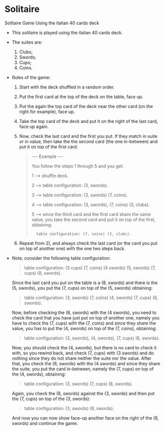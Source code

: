 # Solitaire
Solitaire Game Using the italian 40 cards deck

* This solitaire is played using the italian 40 cards deck. 
* The suites are:
  1) Clubs;
  2) Swords;
  3) Cups;
  4) Coins.
* Rules of the game:
  1) Start with the deck shuffled in a random order.
  2) Put the first card at the top of the deck on the table, face up.
  3) Put the again the top card of the deck near the other card (on the right for example), face up.
  4) Take the top card of the deck and put it on the right of the last card, face up again.
  5) Now, check the last card and the first you put. If they match in suite or in value, then take the
     the second card (the one in-between) and put it on top of the first card.
     
     > --- Example ---
     >
     > You follow the steps 1 through 5 and you get:
     >
     > 1 --> shuffle deck.
     >
     > 2 --> table configuration: (3, swords).
     >
     > 3 --> table configuration: (3, swords) (7, coins).
     >
     > 4 --> table configuration: (3, swords), (7, coins) (3, clubs).
     >
     > 5 --> since the third card and the first card share the same value, you take
     >       the second card and put it on top of the first, obtaining:
     >
     >       table configuration: (7, coins) (3, clubs).
            
  6) Repeat from 2), and always check the last card (or the card you put on top of another one)
     with the one two steps back.

* Note, consider the following table configuration:

  > table configuration: (3 cups) (7, coins) (4 swords) (5, swords) (7, cups) (8, swords).
  
  Since the last card you put on the table is a (8, swords) and there is the (5, swords),
  you put the (7, cups) on top of the (5, swords) obtaining:
  
  > table configuration: (3, swords) (7, coins) (4, swords) (7, cups) (8, swords).
  
  Now, before checking the (8, swords) with the (4 swords), you need to check the card that you
  have just put on top of another one, namely you have to check the (7, cups) with the (7, coins)
  and since they share the value, you has to put the (4, swords) on top of the (7, coins), obtaining:
  
  > table configuration: (3, swords), (4, swords), (7, cups) (8, swords).
  
  Now, you should check the (4, swords), but there is no card to check it with, so you rewind back, and check
  (7, cups) with (3 swords) and do nothing since they do not share neither the suite nor the value. After that,
  you check the (8, swords) with the (4 swords) and since they share the suite, you put the card in-between, namely
  the (7, cups) on top of the (4, swords), obtaining:
  
  > table configuration: (3, swords) (7, cups) (8, swords).
  
  Again, you check the (8, swords) against the (3, swords) and then put the (7, cups) on top of the (3, swords):
  
  > table configuration: (3, swords) (8, swords).
  
  And now you can now show face-up another face on the right of the (8, swords) and continue the game.
  
